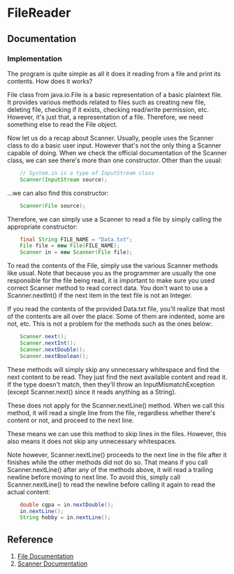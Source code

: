 # FileReader

## Documentation

### Implementation

The program is quite simple as all it does it reading
from a file and print its contents. How does it works?

File class from java.io.File is a basic representation
of a basic plaintext file. It provides various methods
related to files such as creating new file, deleting
file, checking if it exists, checking read/write
permission, etc. However, it's just that, a
representation of a file. Therefore, we need something
else to read the File object.  
  
Now let us do a recap about Scanner. Usually, people
uses the Scanner class to do a basic user input.
However that's not the only thing a Scanner capable of
doing. When we check the official documentation of
the Scanner class, we can see there's more than one
constructor. Other than the usual:
  
```JAVA
    // System.in is a type of InputStream class
    Scanner(InputStream source);
```  
  
...we can also find this constructor:
  
```JAVA
    Scanner(File source);
```
  
Therefore, we can simply use a Scanner to read a file
by simply calling the appropriate constructor:
  
```JAVA
    final String FILE_NAME = "Data.txt";
    File file = new File(FILE_NAME);
    Scanner in = new Scanner(File file);
```
  
To read the contents of the File, simply use the various
Scanner methods like usual. Note that because you as the
programmer are usually the one responsible for the file
being read, it is important to make sure you used
correct Scanner method to read correct data. You don't
want to use a Scanner.nextInt() if the next item in the
text file is not an Integer.  

If you read the contents of the provided Data.txt file,
you'll realize that most of the contents are all over the
place. Some of them are indented, some are not, etc.
This is not a problem for the methods such as the ones
below:
  
```JAVA
    Scanner.next();
    Scanner.nextInt();
    Scanner.nextDouble();
    Scanner.nextBoolean();
```
  
These methods will simply skip any unnecessary whitespace
and find the next content to be read. They just find the
next available content and read it. If the type doesn't
match, then they'll throw an InputMismatchException
(except Scanner.next() since it reads anything as a String).

These does not apply for the Scanner.nextLine() method.
When we call this method, it will read a single line from
the file, regardless whether there's content or not, and
proceed to the next line.

These means we can use this method to skip lines in the
files. However, this also means it does not skip any
unnecessary whitespaces.

Note however, Scanner.nextLine() proceeds to the next line
in the file after it finishes while the other methods did
not do so. That means if you call Scanner.nextLine() after
any of the methods above, it will read a trailing newline
before moving to next line. To avoid this, simply call
Scanner.nextLine() to read the newline before calling it
again to read the actual content:
  
```JAVA
    double cgpa = in.nextDouble();
    in.nextLine();
    String hobby = in.nextLine();
```

## Reference

1. [File Documentation](https://docs.oracle.com/javase/7/docs/api/java/io/File.html)
2. [Scanner Documentation](https://docs.oracle.com/javase/7/docs/api/java/util/Scanner.html)
